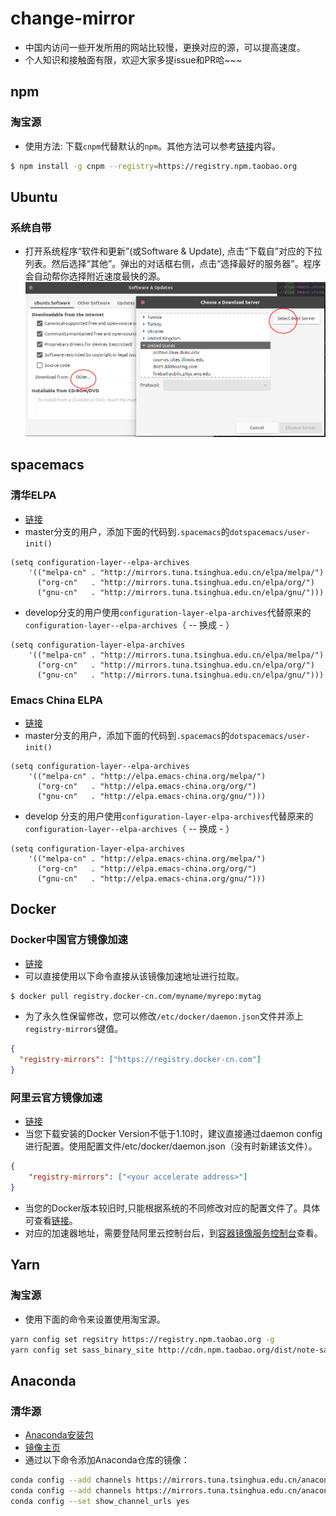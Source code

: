 # change-mirror
* 中国内访问一些开发所用的网站比较慢，更换对应的源，可以提高速度。
* 个人知识和接触面有限，欢迎大家多提issue和PR哈~~~

## npm 

### 淘宝源
* 使用方法: 下载`cnpm`代替默认的`npm`。其他方法可以参考[链接](https://npm.taobao.org/)内容。
```bash
$ npm install -g cnpm --registry=https://registry.npm.taobao.org
```

## Ubuntu

### 系统自带
* 打开系统程序“软件和更新”\(或Software & Update\), 点击“下载自”对应的下拉列表。然后选择“其他”。弹出的对话框右侧，点击“选择最好的服务器”。程序会自动帮你选择附近速度最快的源。
![程序界面截图](https://github.com/ginhton/change-mirror/raw/master/Ubuntu-op1.png)

## spacemacs

### 清华ELPA
* [链接](https://mirrors.tuna.tsinghua.edu.cn/help/elpa/)
* master分支的用户，添加下面的代码到`.spacemacs`的`dotspacemacs/user-init()`
```elisp
(setq configuration-layer--elpa-archives
    '(("melpa-cn" . "http://mirrors.tuna.tsinghua.edu.cn/elpa/melpa/")
      ("org-cn"   . "http://mirrors.tuna.tsinghua.edu.cn/elpa/org/")
      ("gnu-cn"   . "http://mirrors.tuna.tsinghua.edu.cn/elpa/gnu/")))
```
* develop分支的用户使用`configuration-layer-elpa-archives`代替原来的`configuration-layer--elpa-archives`（ -- 换成 - ）
```elisp
(setq configuration-layer-elpa-archives
    '(("melpa-cn" . "http://mirrors.tuna.tsinghua.edu.cn/elpa/melpa/")
      ("org-cn"   . "http://mirrors.tuna.tsinghua.edu.cn/elpa/org/")
      ("gnu-cn"   . "http://mirrors.tuna.tsinghua.edu.cn/elpa/gnu/")))
```

### Emacs China ELPA
* [链接](https://elpa.emacs-china.org/)
* master分支的用户，添加下面的代码到`.spacemacs`的`dotspacemacs/user-init()`
```elisp
(setq configuration-layer--elpa-archives
    '(("melpa-cn" . "http://elpa.emacs-china.org/melpa/")
      ("org-cn"   . "http://elpa.emacs-china.org/org/")
      ("gnu-cn"   . "http://elpa.emacs-china.org/gnu/")))
```
* develop 分支的用户使用`configuration-layer-elpa-archives`代替原来的`configuration-layer--elpa-archives`（ -- 换成 - ）
```elisp
(setq configuration-layer-elpa-archives
    '(("melpa-cn" . "http://elpa.emacs-china.org/melpa/")
      ("org-cn"   . "http://elpa.emacs-china.org/org/")
      ("gnu-cn"   . "http://elpa.emacs-china.org/gnu/")))
```

## Docker

### Docker中国官方镜像加速
* [链接](https://www.docker-cn.com/registry-mirror)
* 可以直接使用以下命令直接从该镜像加速地址进行拉取。
```bash
$ docker pull registry.docker-cn.com/myname/myrepo:mytag
```
* 为了永久性保留修改，您可以修改`/etc/docker/daemon.json`文件并添上`registry-mirrors`键值。
```json
{
  "registry-mirrors": ["https://registry.docker-cn.com"]
}
```

### 阿里云官方镜像加速
* [链接](https://help.aliyun.com/document_detail/60750.html)
* 当您下载安装的Docker Version不低于1.10时，建议直接通过daemon config进行配置。使用配置文件/etc/docker/daemon.json（没有时新建该文件）。
```json
{
    "registry-mirrors": ["<your accelerate address>"]
}
```
* 当您的Docker版本较旧时,只能根据系统的不同修改对应的配置文件了。具体可查看[链接](https://help.aliyun.com/document_detail/60750.html)。
* 对应的加速器地址，需要登陆阿里云控制台后，到[容器镜像服务控制台](https://cr.console.aliyun.com/)查看。


## Yarn

### 淘宝源
* 使用下面的命令来设置使用淘宝源。
```bash
yarn config set regsitry https://registry.npm.taobao.org -g
yarn config set sass_binary_site http://cdn.npm.taobao.org/dist/note-sass -g
```

## Anaconda

### 清华源
* [Anaconda安装包](https://mirrors.tuna.tsinghua.edu.cn/anaconda/archive/)
* [镜像主页](https://mirrors.tuna.tsinghua.edu.cn/help/anaconda/)
* 通过以下命令添加Anaconda仓库的镜像：
```bash
conda config --add channels https://mirrors.tuna.tsinghua.edu.cn/anaconda/pkgs/free/
conda config --add channels https://mirrors.tuna.tsinghua.edu.cn/anaconda/pkgs/main/
conda config --set show_channel_urls yes
```

